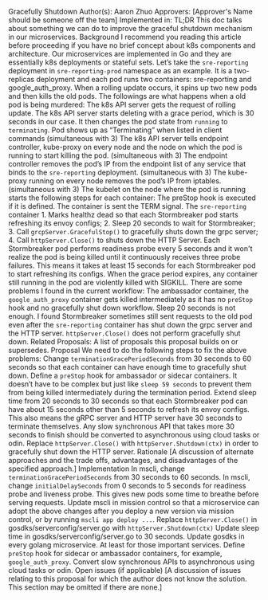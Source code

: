 Gracefully Shutdown
Author(s): Aaron Zhuo
Approvers: [Approver's Name should be someone off the team]
Implemented in: <Go>
TL;DR
This doc talks about something we can do to improve the graceful shutdown mechanism in our microservices.
Background
I recommend you reading this article before proceeding if you have no brief concept about k8s components and architecture.
Our microservices are implemented in Go and they are essentially k8s deployments or stateful sets. Let’s take the `sre-reporting` deployment in `sre-reporting-prod` namespace as an example. It is a two-replicas deployment and each pod runs two containers: sre-reporting and google_auth_proxy. When a rolling update occurs, it spins up two new pods and then kills the old pods. 
The followings are what happens when a old pod is being murdered:
The k8s API server gets the request of rolling update.
The k8s API server starts deleting with a grace period, which is 30 seconds in our case. It then changes the pod state from `running` to `terminating`.
Pod shows up as “Terminating” when listed in client commands
(simultaneous with 3) The k8s API server tells endpoint controller, kube-proxy on every node and the node on which the pod is running to start killing the pod.
(simultaneous with 3) The endpoint controller removes the pod’s IP from the endpoint list of any service that binds to the `sre-reporting` deployment.
(simultaneous with 3) The kube-proxy running on every node removes the pod’s IP from iptables.
(simultaneous with 3) The kubelet on the node where the pod is running starts the following steps for each container:
The preStop hook is executed if it is defined.
The container is sent the TERM signal.
The `sre-reporting` container 1. Marks healthz dead so that each Stormbreaker pod starts refreshing its envoy configs; 2. Sleep 20 seconds to wait for Stormbreaker; 3. Call `grcpServer.GracefulStop()` to gracefully shuts down the grpc server; 4. Call `httpServer.Close()` to shuts down the HTTP Server.
Each Stormbreaker pod performs readiness probe every 5 seconds and it won't realize the pod is being killed until it continuously receives three probe failures. This means it takes at least 15 seconds for each Stormbreaker pod to start refreshing its configs.
When the grace period expires, any container still running in the pod are violently killed with SIGKILL. 
There are some problems I found in the current workflow:
The ambassador container, the `google_auth_proxy` container gets killed intermediately as it has no `preStop` hook and no gracefully shut down workflow. 
Sleep 20 seconds is not enough. I found Stormbreaker sometimes still sent requests to the old pod even after the `sre-reporting` container has shut down the grpc server and the HTTP server.
`httpServer.Close()` does not perform gracefully shut down.
Related Proposals:
A list of proposals this proposal builds on or supersedes.
Proposal
We need to do the following steps to fix the above problems:
Change `terminationGracePeriodSeconds` from 30 seconds to 60 seconds so that each container can have enough time to gracefully shut down.
Define a `preStop` hook for ambassador or sidecar containers. It doesn’t have to be complex but just like `sleep 59 seconds` to prevent them from being killed intermediately during the termination period. 
Extend sleep time from 20 seconds to 30 seconds so that each Stormbreaker pod can have about 15 seconds other than 5 seconds to refresh its envoy configs. This also means the gRPC server and HTTP server have 30 seconds to terminate themselves. Any slow synchronous API that takes more 30 seconds to finish should be converted to asynchronous using cloud tasks or odin.
Replace `httpServer.Close()` with `httpServer.Shutdown(ctx)` in order to gracefully shut down the HTTP server.
Rationale
[A discussion of alternate approaches and the trade offs, advantages, and disadvantages of the specified approach.]
Implementation
In mscli, change `terminationGracePeriodSeconds` from 30 seconds to 60 seconds.
In mscli, change `initialDelaySeconds` from 0 seconds to 5 seconds for readiness probe and liveness probe. This gives new pods some time to breathe before serving requests.
Update mscli in mission control so that a microservice can adopt the above changes after you deploy a new version via mission control, or by running `mscli app deploy ...`.
Replace `httpServer.Close()` in gosdks/serverconfig/server.go with `httpServer.Shutdown(ctx)`
Update sleep time in gosdks/serverconfig/server.go to 30 seconds.
Update gosdks in every golang microservice. At least for those important services.
Define `preStop` hook for sidecar or ambassador containers, for example, `google_auth_proxy`.
Convert slow synchronous APIs to asynchronous using cloud tasks or odin.
Open issues (if applicable)
[A discussion of issues relating to this proposal for which the author does not know the solution. This section may be omitted if there are none.]



